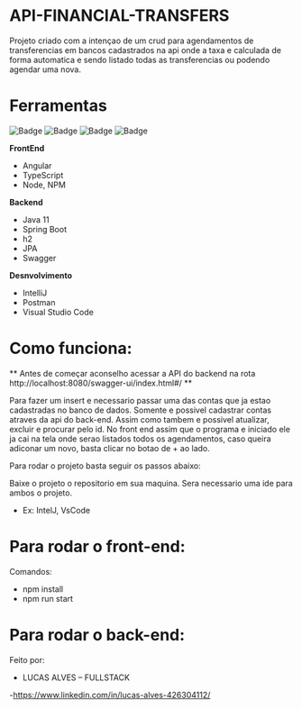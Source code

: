 # API-FINANCIAL-TRANSFERS

Projeto criado com a intençao de um crud para agendamentos de transferencias em bancos cadastrados na api onde a taxa e calculada de forma automatica e sendo listado todas as transferencias ou podendo agendar uma nova.


# Ferramentas
![Badge](https://img.shields.io/badge/Code-Angular-0366d6?&logo=angular)
![Badge](https://img.shields.io/badge/API-integration-4c9d1f?&logo=api)
![Badge](https://img.shields.io/badge/Java-11-red)
![Badge](https://img.shields.io/badge/SpringBoot-2.7-green)

**FrontEnd**
- Angular 
- TypeScript
- Node, NPM

**Backend**
- Java 11
- Spring Boot
- h2
- JPA
- Swagger

**Desnvolvimento**
- IntelliJ
- Postman 
- Visual Studio Code



# Como funciona:
** Antes de começar aconselho acessar a API do backend na rota http://localhost:8080/swagger-ui/index.html#/ **

 Para fazer um insert e necessario passar uma das contas que ja estao cadastradas no banco de dados. Somente e possivel cadastrar contas atraves da api do back-end. Assim como tambem e possivel atualizar, excluir e procurar pelo id.
 No front end assim que o programa e iniciado ele ja cai na tela onde serao listados todos os agendamentos, caso queira adiconar um novo, basta clicar no botao de + ao lado.
 


Para rodar o projeto basta seguir os passos abaixo:


Baixe o projeto o repositorio em sua maquina. Sera necessario uma ide para ambos o projeto.
- Ex: IntelJ, VsCode



# Para rodar o front-end:
 Comandos: 
 
 * npm install
 * npm run start
 


# Para rodar o back-end:



Feito por: 
-	LUCAS ALVES – FULLSTACK

  -https://www.linkedin.com/in/lucas-alves-426304112/
